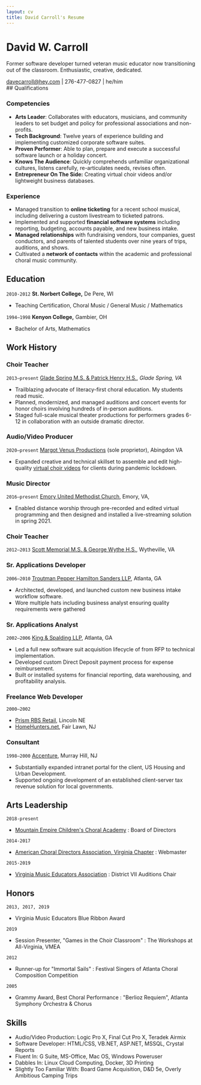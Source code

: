 ```yaml
---
layout: cv
title: David Carroll's Resume
---
```

# David W. Carroll
Former software developer turned veteran music educator now transitioning out of the classroom. Enthusiastic, creative, dedicated.

<div id="webaddress">
 <a href="mailto:davecarroll@hey.com">davecarroll@hey.com</a> | 276-477-0827 | he/him
</div>
## Qualifications

### Competencies
 - **Arts Leader**: Collaborates with educators, musicians, and community leaders to set budget and policy for professional associations and non-profits.
 - **Tech Background**: Twelve years of experience building and implementing customized corporate software suites.
 - **Proven Performer**: Able to plan, prepare and execute a successful software launch or a holiday concert.
 - **Knows The Audience**: Quickly comprehends unfamiliar organizational cultures, listens carefully, re-articulates needs, revises often.
 - **Entrepreneur On The Side:** Creating virtual choir videos and/or lightweight business databases.


### Experience
 - Managed transition to **online ticketing** for a recent school musical, including delivering a custom livestream to ticketed patrons.
 - Implemented and supported **financial software systems** including reporting, budgeting, accounts payable, and new business intake.
 - **Managed relationships** with fundraising vendors, tour companies, guest conductors, and parents of talented students over nine years of trips, auditions, and shows.
 - Cultivated a **network of contacts** within the academic and professional choral music community.

## Education
`2010-2012`
__St. Norbert College,__ De Pere, WI
 - Teaching Certification, Choral Music / General Music / Mathematics

 `1994—1998`
 __Kenyon College,__ Gambier, OH
 - Bachelor of Arts, Mathematics
	
## Work History
### __Choir Teacher__
`2013—present`
[Glade Spring M.S. & Patrick Henry H.S.](http://wcs.k12.va.us/), _Glade Spring, VA_
 - Trailblazing advocate of literacy-first choral education. My students read music.
 - Planned, modernized, and managed auditions and concert events for honor choirs involving hundreds of in-person auditions.
 - Staged full-scale musical theater productions for performers grades 6-12 in collaboration with an outside dramatic director.

### **Audio/Video Producer**
`2020—present`
[Margot Venus Productions](https://www.facebook.com/margotvenusvideo) (sole proprietor), Abingdon VA
 - Expanded creative and technical skillset to assemble and edit high-quality [virtual choir videos](https://www.youtube.com/watch?v=gjPVDtYvF1s) for clients during pandemic lockdown.

### **Music Director**
`2016—present`
[Emory United Methodist Church](http://www.emoryunitedmethodistchurch.com/), Emory, VA,
 - Enabled distance worship through pre-recorded and edited virtual programming and then designed and installed a live-streaming solution in spring 2021.

### **Choir Teacher**
`2012—2013`
[Scott Memorial M.S. & George Wythe H.S.](http://wythe.k12.va.us/), Wytheville, VA

### **Sr. Applications Developer**
`2006—2010`
[Troutman Pepper Hamilton Sanders LLP](http://troutman.com), Atlanta, GA
 - Architected, developed, and launched custom new business intake workflow software.
 - Wore multiple hats including business analyst ensuring quality requirements were gathered

### **Sr. Applications Analyst**
`2002—2006`
[King & Spalding LLP](http://kslaw.com), Atlanta, GA
 - Led a full new software suit acquisition lifecycle of from RFP to technical implementation.
 - Developed custom Direct Deposit payment process for expense reimbursement.
 - Built or installed systems for financial reporting, data warehousing, and profitability analysis.

### **Freelance Web Developer**
`2000—2002` 
 - [Prism RBS Retail](https://www.prismrbs.com), Lincoln NE
 - [HomeHunters.net](http://homehunters.net), Fair Lawn, NJ

### **Consultant**
`1998—2000`
[Accenture](http://accenture.com), Murray Hill, NJ
 - Substantially expanded intranet portal for the client, US Housing and Urban Development.
 - Supported ongoing development of an established client-server tax revenue solution for local governments.


## Arts Leadership
`2018-present`
 - [Mountain Empire Children's Choral Academy](https://www.meccacademy.org/)
 : Board of Directors
 
 `2014-2017`
 - [American Choral Directors Association, Virginia Chapter](https://www.vaacda.org/)
 : Webmaster

`2015-2019`
 - [Virginia Music Educators Association](https://vcda.net/)
 : District VII Auditions Chair


## Honors
`2013, 2017, 2019`
* Virginia Music Educators Blue Ribbon Award

`2019`
* Session Presenter, "Games in the Choir Classroom"
: The Workshops at All-Virginia, VMEA

`2012`
* Runner-up for "Immortal Sails"
: Festival Singers of Atlanta Choral Composition Competition

`2005`
* Grammy Award, Best Choral Performance
: "Berlioz Requiem", Atlanta Symphony Orchestra & Chorus

## Skills
* Audio/Video Production: Logic Pro X, Final Cut Pro X, Teradek Airmix
* Software Developer: HTML/CSS, VB.NET, ASP.NET, MSSQL, Crystal Reports
* Fluent In: G Suite, MS-Office, Mac OS, Windows Poweruser
* Dabbles In: Linux Cloud Computing, Docker, 3D Printing
* Slightly Too Familiar With: Board Game Acquisition, D&D 5e, Overly Ambitious Camping Trips
